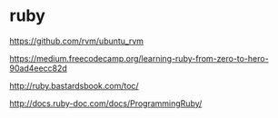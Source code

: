 # ruby
https://github.com/rvm/ubuntu_rvm


https://medium.freecodecamp.org/learning-ruby-from-zero-to-hero-90ad4eecc82d


http://ruby.bastardsbook.com/toc/


http://docs.ruby-doc.com/docs/ProgrammingRuby/
